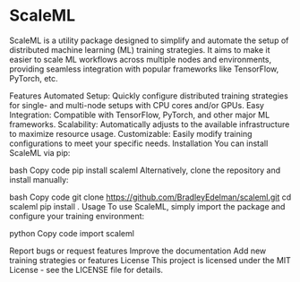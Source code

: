 # ScaleML

ScaleML is a utility package designed to simplify and automate the setup of distributed machine learning (ML) training strategies. It aims to make it easier to scale ML workflows across multiple nodes and environments, providing seamless integration with popular frameworks like TensorFlow, PyTorch, etc.

Features
Automated Setup: Quickly configure distributed training strategies for single- and multi-node setups with CPU cores and/or GPUs.
Easy Integration: Compatible with TensorFlow, PyTorch, and other major ML frameworks.
Scalability: Automatically adjusts to the available infrastructure to maximize resource usage.
Customizable: Easily modify training configurations to meet your specific needs.
Installation
You can install ScaleML via pip:

bash
Copy code
pip install scaleml
Alternatively, clone the repository and install manually:

bash
Copy code
git clone https://github.com/BradleyEdelman/scaleml.git
cd scaleml
pip install .
Usage
To use ScaleML, simply import the package and configure your training environment:

python
Copy code
import scaleml

Report bugs or request features
Improve the documentation
Add new training strategies or features
License
This project is licensed under the MIT License - see the LICENSE file for details.